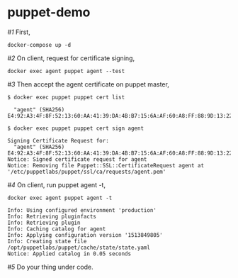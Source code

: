 # puppet-demo


_#1_ First,
```
docker-compose up -d
```

_#2_ On client, request for certificate signing,
```
docker exec agent puppet agent --test
```

_#3_ Then accept the agent certificate on puppet master,
```
$ docker exec puppet puppet cert list

  "agent" (SHA256) E4:92:A3:4F:8F:52:13:60:AA:41:39:DA:4B:B7:15:6A:AF:60:A8:FF:88:9D:13:22:6D:31:EE:EF:45:6F:ED:9D

$ docker exec puppet puppet cert sign agent

Signing Certificate Request for:
  "agent" (SHA256) E4:92:A3:4F:8F:52:13:60:AA:41:39:DA:4B:B7:15:6A:AF:60:A8:FF:88:9D:13:22:6D:31:EE:EF:45:6F:ED:9D
Notice: Signed certificate request for agent
Notice: Removing file Puppet::SSL::CertificateRequest agent at '/etc/puppetlabs/puppet/ssl/ca/requests/agent.pem'
```

_#4_ On client, run puppet agent -t,
```
docker exec agent puppet agent -t

Info: Using configured environment 'production'
Info: Retrieving pluginfacts
Info: Retrieving plugin
Info: Caching catalog for agent
Info: Applying configuration version '1513849805'
Info: Creating state file /opt/puppetlabs/puppet/cache/state/state.yaml
Notice: Applied catalog in 0.05 seconds
```

_#5_ Do your thing under code.
